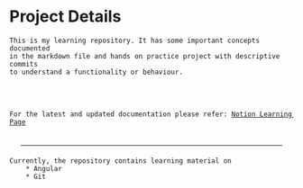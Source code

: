 # Project Details

    This is my learning repository. It has some important concepts documented
    in the markdown file and hands on practice project with descriptive commits
    to understand a functionality or behaviour. 

<br>

<pre>
    <code>
For the latest and updated documentation please refer: <a href="https://www.notion.so/4f8bd22a3874404a9f42cee0f8052488?v=4600fbf35ce34b4782b1f15e7f40ce94&pvs=4">Notion Learning Page</a>
    </code>
</pre>

<hr style = 'margin: 20px'></hr>

    Currently, the repository contains learning material on
        * Angular
        * Git